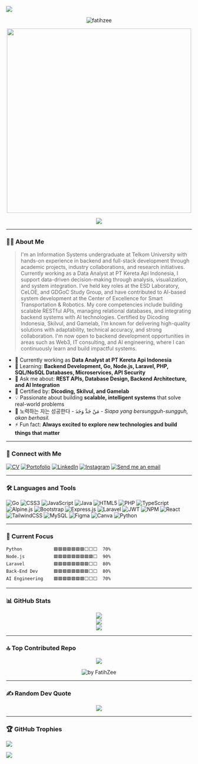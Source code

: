 <img src="https://capsule-render.vercel.app/api?type=waving&color=0:3a8296,100:091519&height=150&text=Hi,%20I%27m%20Fatih%20Fikry%20Oktavianto&fontSize=50&fontColor=61DAFB&fontAlignY=45&animation=twinkling&desc=Backend%20Developer,%20Data%20and%20AI%20Enthusiast&descSize=30&descAlignY=85&section=header" />

<p align="center">
  <img src="https://komarev.com/ghpvc/?username=fatihzee&label=Profile%20views&color=61DAFB&style=for-the-badge&labelColor=20232A" alt="fatihzee" />
</p>

<p align="center">
  <img src="https://media2.giphy.com/media/FsDgMROxMdPGL9ukvU/giphy.gif" width="500" />
</p>

<div align="center">
  <img src="https://readme-typing-svg.herokuapp.com/?lines=Kepo+ya+liat-liat+GitHub+orang?+%F0%9F%98%8F&center=true&width=600&height=45&color=61DAFB&vCenter=true&pause=1000" />
</div>

---

### 👨‍💻 About Me

> I'm an Information Systems undergraduate at Telkom University with hands-on experience in backend and full-stack development through academic projects, industry collaborations, and research initiatives. Currently working as a Data Analyst at PT Kereta Api Indonesia, I support data-driven decision-making through analysis, visualization, and system integration. I've held key roles at the ESD Laboratory, CeLOE, and GDGoC Study Group, and have contributed to AI-based system development at the Center of Excellence for Smart Transportation & Robotics. My core competencies include building scalable RESTful APIs, managing relational databases, and integrating backend systems with AI technologies. Certified by Dicoding Indonesia, Skilvul, and Gamelab, I’m known for delivering high-quality solutions with adaptability, technical accuracy, and strong collaboration. I'm now open to backend development opportunities in areas such as Web3, IT consulting, and AI engineering, where I can continuously learn and build impactful systems.

* 🏢 Currently working as **Data Analyst at PT Kereta Api Indonesia**
* 🌱 Learning: **Backend Development, Go, Node.js, Laravel, PHP, SQL/NoSQL Databases, Microservices, API Security**
* 💬 Ask me about: **REST APIs, Database Design, Backend Architecture, and AI Integration**
* 📜 Certified by: **Dicoding, Skilvul, and Gamelab**
* 💡 Passionate about building **scalable, intelligent systems** that solve real-world problems
* 💪 노력하는 자는 성공한다 - مَنْ جَدَّ وَجَدَ - *Siapa yang bersungguh-sungguh, akan berhasil.*
* ⚡ Fun fact: **Always excited to explore new technologies and build things that matter**

---

### 🔗 Connect with Me

[![CV](https://img.shields.io/badge/CV-fatihfikry.my.id-blueviolet?style=for-the-badge)](https://fatihfikry.my.id/)
[![Portofolio](https://img.shields.io/badge/Portofolio-portfolio.fatihfikry.my.id-darkgreen?style=for-the-badge)](https://portfolio.fatihfikry.my.id/)
[![LinkedIn](https://img.shields.io/badge/linkedin-%230077B5.svg?&style=for-the-badge&logo=linkedin&logoColor=white)](https://linkedin.com/in/fatih-fikry-oktavianto)
[![Instagram](https://img.shields.io/badge/Instagram-E4405F?style=for-the-badge&logo=instagram&logoColor=white)](https://instagram.com/trustedby_)
[![Send me an email](https://img.shields.io/badge/Send%20me%20an%20email-%23D14836.svg?&style=for-the-badge&logo=gmail&logoColor=white)](https://mail.google.com/mail/?view=cm&fs=1&to=myemail@fatihfikry.my.id&su=<<Tulis%20subjek%20email%20di%20sini>>&body=Halo%20Fatih%20Fikry%20Oktavianto%2C%0A%0ASaya%20harap%20pesan%20ini%20menemukan%20Anda%20dalam%20keadaan%20baik.%20Saya%20ingin%20menghubungi%20Anda%20terkait%20<<Tulis%20tujuan%20email%20Anda%20di%20sini>>.%0A%0ASilakan%20balas%20email%20ini%20saat%20Anda%20memiliki%20waktu.%20Terima%20kasih%20banyak%20sebelumnya!%0A%0ASalam%20hangat%2C%0A%5BNama%20Anda%5D)

---

### 🛠️ Languages and Tools
  
![Go](https://img.shields.io/badge/go-%2300ADD8.svg?style=for-the-badge&logo=go&logoColor=white) ![CSS3](https://img.shields.io/badge/css3-%231572B6.svg?style=for-the-badge&logo=css3&logoColor=white) ![JavaScript](https://img.shields.io/badge/javascript-%23323330.svg?style=for-the-badge&logo=javascript&logoColor=%23F7DF1E) ![Java](https://img.shields.io/badge/java-%23ED8B00.svg?style=for-the-badge&logo=openjdk&logoColor=white) ![HTML5](https://img.shields.io/badge/html5-%23E34F26.svg?style=for-the-badge&logo=html5&logoColor=white) ![PHP](https://img.shields.io/badge/php-%23777BB4.svg?style=for-the-badge&logo=php&logoColor=white) ![TypeScript](https://img.shields.io/badge/typescript-%23007ACC.svg?style=for-the-badge&logo=typescript&logoColor=white) ![Alpine.js](https://img.shields.io/badge/alpinejs-white.svg?style=for-the-badge&logo=alpinedotjs&logoColor=%238BC0D0) ![Bootstrap](https://img.shields.io/badge/bootstrap-%238511FA.svg?style=for-the-badge&logo=bootstrap&logoColor=white) ![Express.js](https://img.shields.io/badge/express.js-%23404d59.svg?style=for-the-badge&logo=express&logoColor=%2361DAFB) ![Laravel](https://img.shields.io/badge/laravel-%23FF2D20.svg?style=for-the-badge&logo=laravel&logoColor=white) ![JWT](https://img.shields.io/badge/JWT-black?style=for-the-badge&logo=JSON%20web%20tokens) ![NPM](https://img.shields.io/badge/NPM-%23CB3837.svg?style=for-the-badge&logo=npm&logoColor=white) ![React](https://img.shields.io/badge/react-%2320232a.svg?style=for-the-badge&logo=react&logoColor=%2361DAFB) ![TailwindCSS](https://img.shields.io/badge/tailwindcss-%2338B2AC.svg?style=for-the-badge&logo=tailwind-css&logoColor=white) ![MySQL](https://img.shields.io/badge/mysql-4479A1.svg?style=for-the-badge&logo=mysql&logoColor=white) ![Figma](https://img.shields.io/badge/figma-%23F24E1E.svg?style=for-the-badge&logo=figma&logoColor=white) ![Canva](https://img.shields.io/badge/Canva-%2300C4CC.svg?style=for-the-badge&logo=Canva&logoColor=white) ![Python](https://img.shields.io/badge/python-3670A0?style=for-the-badge&logo=python&logoColor=ffdd54)

---

### 🎯 Current Focus

```text
Python            🟩🟩🟩🟩🟩🟩🟩⬜⬜⬜  70%
Node.js           🟩🟩🟩🟩🟩🟩🟩🟩🟩⬜  90%
Laravel           🟩🟩🟩🟩🟩🟩🟩🟩⬜⬜  80%
Back-End Dev      🟩🟩🟩🟩🟩🟩🟩🟩⬜⬜  80%
AI Engineering    🟩🟩🟩🟩🟩🟩🟩⬜⬜⬜  70%
```

---

### 📊 GitHub Stats

<div align="center">
  <img src="https://github-readme-stats.vercel.app/api?username=FatihZee&theme=react&hide_border=true&show_icons=true" />
  <br>
  <img src="https://github-readme-stats.vercel.app/api/top-langs/?username=FatihZee&theme=react&hide_border=true&layout=compact&langs_count=15" />
  <br>
  <img src="https://github-readme-streak-stats.herokuapp.com/?user=FatihZee&theme=react&hide_border=true" />
</div>

---

### 🔝 Top Contributed Repo
<div align="center">
  
![](https://github-contributor-stats.vercel.app/api?username=FatihZee&limit=5&theme=react&hide_border=true&combine_all_yearly_contributions=true)
</div>

<div align="center">
  <img src="https://github-readme-activity-graph.vercel.app/graph?username=FatihZee&theme=react&area=true&hide_border=true" alt="by FatihZee"/>
</div>

---

### ✍️ Random Dev Quote
<div align="center">
  
![](https://quotes-github-readme.vercel.app/api?type=horizontal&theme=radical)
</div>

---

### 🏆 GitHub Trophies
![](https://github-profile-trophy.vercel.app/?username=FatihZee&theme=radical&no-frame=false&no-bg=true&margin-w=4)

<img src="https://capsule-render.vercel.app/api?type=waving&color=0:4daec8,100:091519&height=100&section=footer" />
